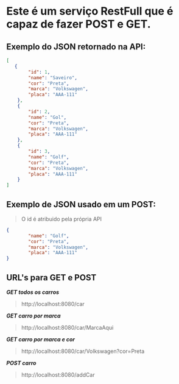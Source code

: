 # Este é um serviço RestFull que é capaz de fazer POST e GET.

## Exemplo do JSON retornado na API:
```json
[
   {
        "id": 1,
        "name": "Saveiro",
        "cor": "Preta",
        "marca": "Volkswagen",
        "placa": "AAA-111"
    },
    {
        "id": 2,
        "name": "Gol",
        "cor": "Preta",
        "marca": "Volkswagen",
        "placa": "AAA-111"
    },
    {
        "id": 3,
        "name": "Golf",
        "cor": "Preta",
        "marca": "Volkswagen",
        "placa": "AAA-111"
    }
]
```

## Exemplo de JSON usado em um POST:
> O id é atribuido pela própria API
```json
{
        "name": "Golf",
        "cor": "Preta",
        "marca": "Volkswagen",
        "placa": "AAA-111"
}

```

## URL's para GET e POST
***GET todos os carros***
> http://localhost:8080/car

***GET carro por marca***
>http://localhost:8080/car/MarcaAqui

***GET carro por marca e cor***
>http://localhost:8080/car/Volkswagen?cor=Preta

***POST carro***
>http://localhost:8080/addCar
